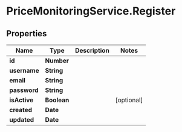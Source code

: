 # PriceMonitoringService.Register

## Properties
Name | Type | Description | Notes
------------ | ------------- | ------------- | -------------
**id** | **Number** |  | 
**username** | **String** |  | 
**email** | **String** |  | 
**password** | **String** |  | 
**isActive** | **Boolean** |  | [optional] 
**created** | **Date** |  | 
**updated** | **Date** |  | 
